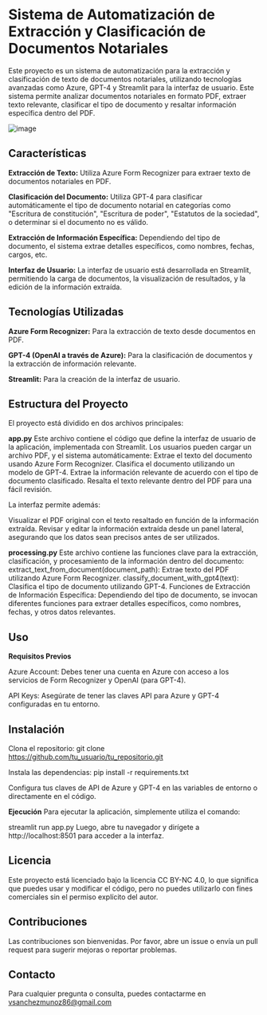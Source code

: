 # Sistema de Automatización de Extracción y Clasificación de Documentos Notariales

Este proyecto es un sistema de automatización para la extracción y clasificación de texto de documentos notariales, utilizando tecnologías avanzadas como Azure, GPT-4 y Streamlit para la interfaz de usuario. Este sistema permite analizar documentos notariales en formato PDF, extraer texto relevante, clasificar el tipo de documento y resaltar información específica dentro del PDF.

![image](https://github.com/user-attachments/assets/cc05e0ff-136e-4555-adde-4a8a4c0bed72)


## Características

**Extracción de Texto:** Utiliza Azure Form Recognizer para extraer texto de documentos notariales en PDF. 

**Clasificación del Documento:** Utiliza GPT-4 para clasificar automáticamente el tipo de documento notarial en categorías como "Escritura de constitución", "Escritura de poder", "Estatutos de la sociedad", o determinar si el documento no es válido. 

**Extracción de Información Específica:** Dependiendo del tipo de documento, el sistema extrae detalles específicos, como nombres, fechas, cargos, etc. 

**Interfaz de Usuario:** La interfaz de usuario está desarrollada en Streamlit, permitiendo la carga de documentos, la visualización de resultados, y la edición de la información extraída. 

## Tecnologías Utilizadas 

**Azure Form Recognizer:** Para la extracción de texto desde documentos en PDF. 

**GPT-4 (OpenAI a través de Azure):** Para la clasificación de documentos y la extracción de información relevante. 

**Streamlit:** Para la creación de la interfaz de usuario. 

## Estructura del Proyecto
El proyecto está dividido en dos archivos principales:

**app.py**
Este archivo contiene el código que define la interfaz de usuario de la aplicación, implementada con Streamlit. Los usuarios pueden cargar un archivo PDF, y el sistema automáticamente:
Extrae el texto del documento usando Azure Form Recognizer.
Clasifica el documento utilizando un modelo de GPT-4.
Extrae la información relevante de acuerdo con el tipo de documento clasificado.
Resalta el texto relevante dentro del PDF para una fácil revisión.

La interfaz permite además:

Visualizar el PDF original con el texto resaltado en función de la información extraída.
Revisar y editar la información extraída desde un panel lateral, asegurando que los datos sean precisos antes de ser utilizados.

**processing.py**
Este archivo contiene las funciones clave para la extracción, clasificación, y procesamiento de la información dentro del documento:
extract_text_from_document(document_path): Extrae texto del PDF utilizando Azure Form Recognizer.
classify_document_with_gpt4(text): Clasifica el tipo de documento utilizando GPT-4.
Funciones de Extracción de Información Específica: Dependiendo del tipo de documento, se invocan diferentes funciones para extraer detalles específicos, como nombres, fechas, y otros datos relevantes.

## Uso
**Requisitos Previos** 

Azure Account: Debes tener una cuenta en Azure con acceso a los servicios de Form Recognizer y OpenAI (para GPT-4). 

API Keys: Asegúrate de tener las claves API para Azure y GPT-4 configuradas en tu entorno. 


## Instalación
Clona el repositorio:
git clone https://github.com/tu_usuario/tu_repositorio.git

Instala las dependencias:
pip install -r requirements.txt

Configura tus claves de API de Azure y GPT-4 en las variables de entorno o directamente en el código.

**Ejecución**
Para ejecutar la aplicación, simplemente utiliza el comando:

streamlit run app.py
Luego, abre tu navegador y dirígete a http://localhost:8501 para acceder a la interfaz.

## Licencia
Este proyecto está licenciado bajo la licencia CC BY-NC 4.0, lo que significa que puedes usar y modificar el código, pero no puedes utilizarlo con fines comerciales sin el permiso explícito del autor.

## Contribuciones
Las contribuciones son bienvenidas. Por favor, abre un issue o envía un pull request para sugerir mejoras o reportar problemas.

## Contacto
Para cualquier pregunta o consulta, puedes contactarme en vsanchezmunoz86@gmail.com
